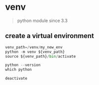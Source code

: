 # venv

> python module since 3.3

## create a virtual environment

```py
venv_path=/venv/my_new_env
python -m venv ${venv_path}
source ${venv_path}/bin/activate

python --version
which python

deactivate
```